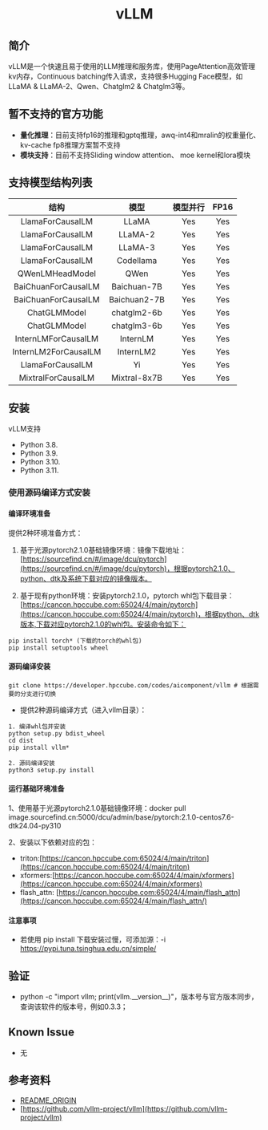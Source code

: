 # <div align="center"><strong>vLLM</strong></div>
## 简介
vLLM是一个快速且易于使用的LLM推理和服务库，使用PageAttention高效管理kv内存，Continuous batching传入请求，支持很多Hugging Face模型，如LLaMA & LLaMA-2、Qwen、Chatglm2 & Chatglm3等。

## 暂不支持的官方功能
- **量化推理**：目前支持fp16的推理和gptq推理，awq-int4和mralin的权重量化、kv-cache fp8推理方案暂不支持
- **模块支持**：目前不支持Sliding window attention、 moe kernel和lora模块


## 支持模型结构列表
|     结构     |     模型      | 模型并行 | FP16 |
| :----------: | :----------: | :------: | :--: |
|    LlamaForCausalLM       |    LLaMA          |   Yes    | Yes  |
|    LlamaForCausalLM       |    LLaMA-2        |   Yes    | Yes  |
|    LlamaForCausalLM       |    LLaMA-3        |   Yes    | Yes  |
|    LlamaForCausalLM       |    Codellama      |   Yes    | Yes  |
|    QWenLMHeadModel        |    QWen           |   Yes    | Yes  |
|    BaiChuanForCausalLM    |    Baichuan-7B    |   Yes    | Yes  |
|    BaiChuanForCausalLM    |    Baichuan2-7B   |   Yes    | Yes  |
|    ChatGLMModel           |    chatglm2-6b    |   Yes    | Yes  |
|    ChatGLMModel           |    chatglm3-6b    |   Yes    | Yes  |
|    InternLMForCausalLM    |    InternLM       |   Yes    | Yes  |
|    InternLM2ForCausalLM   |    InternLM2      |   Yes    | Yes  |
|    LlamaForCausalLM       |    Yi             |   Yes    | Yes  |
|    MixtralForCausalLM     |    Mixtral-8x7B   |   Yes    | Yes  |


## 安装
vLLM支持
+ Python 3.8.
+ Python 3.9.
+ Python 3.10.
+ Python 3.11.

### 使用源码编译方式安装

#### 编译环境准备
提供2种环境准备方式：

1. 基于光源pytorch2.1.0基础镜像环境：镜像下载地址：[https://sourcefind.cn/#/image/dcu/pytorch](https://sourcefind.cn/#/image/dcu/pytorch)，根据pytorch2.1.0、python、dtk及系统下载对应的镜像版本。

2. 基于现有python环境：安装pytorch2.1.0，pytorch whl包下载目录：[https://cancon.hpccube.com:65024/4/main/pytorch](https://cancon.hpccube.com:65024/4/main/pytorch)，根据python、dtk版本,下载对应pytorch2.1.0的whl包。安装命令如下：
```shell
pip install torch* (下载的torch的whl包)
pip install setuptools wheel
```

#### 源码编译安装
```shell
git clone https://developer.hpccube.com/codes/aicomponent/vllm # 根据需要的分支进行切换
```

- 提供2种源码编译方式（进入vllm目录）：
```
1. 编译whl包并安装
python setup.py bdist_wheel 
cd dist
pip install vllm*

2. 源码编译安装
python3 setup.py install 
```

#### 运行基础环境准备
1、使用基于光源pytorch2.1.0基础镜像环境：docker pull image.sourcefind.cn:5000/dcu/admin/base/pytorch:2.1.0-centos7.6-dtk24.04-py310 

2、安装以下依赖对应的包：
- triton:[https://cancon.hpccube.com:65024/4/main/triton](https://cancon.hpccube.com:65024/4/main/triton)
- xformers:[https://cancon.hpccube.com:65024/4/main/xformers](https://cancon.hpccube.com:65024/4/main/xformers)
- flash_attn: [https://cancon.hpccube.com:65024/4/main/flash_attn](https://cancon.hpccube.com:65024/4/main/flash_attn/)


#### 注意事项
+ 若使用 pip install 下载安装过慢，可添加源：-i https://pypi.tuna.tsinghua.edu.cn/simple/

## 验证
- python -c "import vllm; print(vllm.\_\_version__)"，版本号与官方版本同步，查询该软件的版本号，例如0.3.3；

## Known Issue
- 无

## 参考资料
- [README_ORIGIN](README_ORIGIN.md)
- [https://github.com/vllm-project/vllm](https://github.com/vllm-project/vllm)